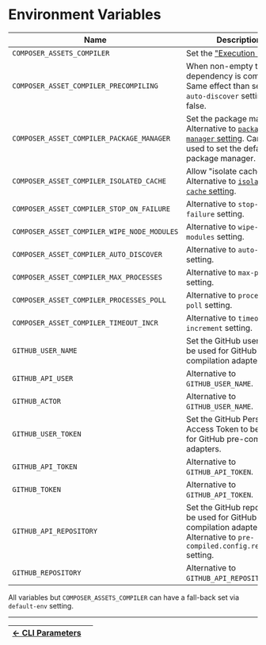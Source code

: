 # Environment Variables

| Name                                        | Description                                                                                                                                  |
|---------------------------------------------|----------------------------------------------------------------------------------------------------------------------------------------------|
| `COMPOSER_ASSETS_COMPILER`                  | Set the ["Execution mode"](./008-Execution_Mode.md).                                                                                         |
| `COMPOSER_ASSET_COMPILER_PRECOMPILING`      | When non-empty tells no dependency is compiled. Same effect than setting `auto-discover` setting to false.                                   |
| `COMPOSER_ASSET_COMPILER_PACKAGE_MANAGER`   | Set the package manager. Alternative to [`package-manager` setting](005-Package_Manager.md). Can be used to set the default package manager. |
| `COMPOSER_ASSET_COMPILER_ISOLATED_CACHE`    | Allow "isolate cache" mode. Alternative to [`isolated-cache` setting](./012-Isolated_Cache.md).                                              |
| `COMPOSER_ASSET_COMPILER_STOP_ON_FAILURE`   | Alternative to `stop-on-failure` setting.                                                                                                    |
| `COMPOSER_ASSET_COMPILER_WIPE_NODE_MODULES` | Alternative to `wipe-node-modules` setting.                                                                                                  |
| `COMPOSER_ASSET_COMPILER_AUTO_DISCOVER`     | Alternative to `auto-discover` setting.                                                                                                      |
| `COMPOSER_ASSET_COMPILER_MAX_PROCESSES`     | Alternative to `max-processes` setting.                                                                                                      |
| `COMPOSER_ASSET_COMPILER_PROCESSES_POLL`    | Alternative to `processes-poll` setting.                                                                                                     |
| `COMPOSER_ASSET_COMPILER_TIMEOUT_INCR`      | Alternative to `timeout-increment` setting.                                                                                                  |
| `GITHUB_USER_NAME`                          | Set the GitHub user name to be used for GitHub pre-compilation adapters.                                                                     |
| `GITHUB_API_USER`                           | Alternative to `GITHUB_USER_NAME`.                                                                                                           |
| `GITHUB_ACTOR`                              | Alternative to `GITHUB_USER_NAME`.                                                                                                           |
| `GITHUB_USER_TOKEN`                         | Set the GitHub Personal Access Token to be used for GitHub pre-compilation adapters.                                                         |
| `GITHUB_API_TOKEN`                          | Alternative to `GITHUB_API_TOKEN`.                                                                                                           |
| `GITHUB_TOKEN`                              | Alternative to `GITHUB_API_TOKEN`.                                                                                                           |
| `GITHUB_API_REPOSITORY`                     | Set the GitHub repository to be used for GitHub pre-compilation adapters. Alternative to `pre-compiled.config.repository` setting.           |
| `GITHUB_REPOSITORY`                         | Alternative to `GITHUB_API_REPOSITORY`.                                                                                                      |

All variables but `COMPOSER_ASSETS_COMPILER` can have a fall-back set via `default-env` setting.



------

| [← CLI Parameters](015-CLI-Parameters.md) |     |
|:------------------------------------------|----:|